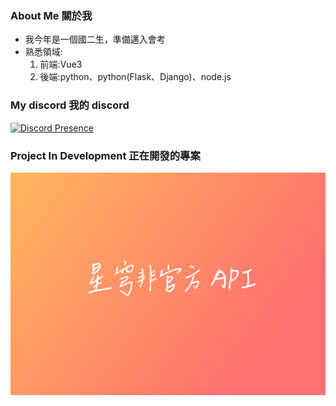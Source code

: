 ### About Me 關於我
* 我今年是一個國二生，準備邁入會考
* 熟悉領域:
  1. 前端:Vue3
  2. 後端:python、python(Flask、Django)、node.js
### My discord 我的 discord

[![Discord Presence](https://lanyard.cnrad.dev/api/503043347246743567?bg=c24f8b&idleMessage=I%20hate%20my%20life%20)](https://discord.com/users/503043347246743567)
### Project In Development 正在開發的專案

![Project](https://raw.githubusercontent.com/TommcyOWO/TommcyOWO/main/starrail-horizontal-A5.png)
